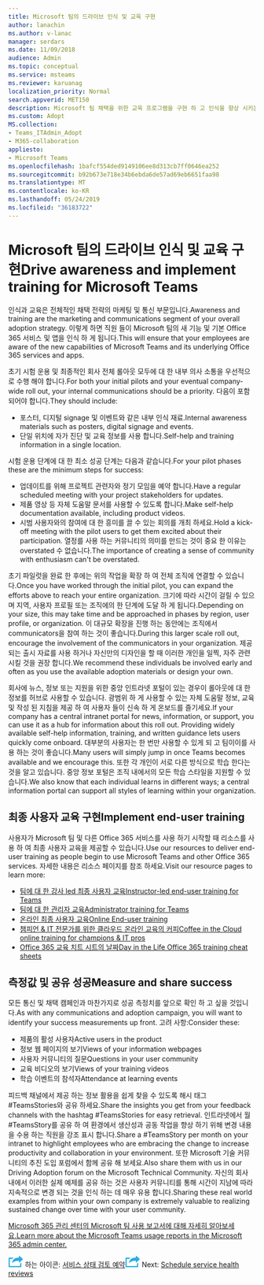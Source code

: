 ```yaml
---
title: Microsoft 팀의 드라이브 인식 및 교육 구현
author: lanachin
ms.author: v-lanac
manager: serdars
ms.date: 11/09/2018
audience: Admin
ms.topic: conceptual
ms.service: msteams
ms.reviewer: karuanag
localization_priority: Normal
search.appverid: MET150
description: Microsoft 팀 채택을 위한 교육 프로그램을 구현 하 고 인식을 향상 시키는 방법에 대해 알아봅니다.
ms.custom: Adopt
MS.collection:
- Teams_ITAdmin_Adopt
- M365-collaboration
appliesto:
- Microsoft Teams
ms.openlocfilehash: 1bafcf554ded9149106ee8d313cb7ff0646ea252
ms.sourcegitcommit: b92b673e718e34b6ebda6de57ad69eb6651faa98
ms.translationtype: MT
ms.contentlocale: ko-KR
ms.lasthandoff: 05/24/2019
ms.locfileid: "36183722"
---
```

# <a name="drive-awareness-and-implement-training-for-microsoft-teams"></a><span data-ttu-id="1d016-103">Microsoft 팀의 드라이브 인식 및 교육 구현</span><span class="sxs-lookup"><span data-stu-id="1d016-103">Drive awareness and implement training for Microsoft Teams</span></span>

<span data-ttu-id="1d016-104">인식과 교육은 전체적인 채택 전략의 마케팅 및 통신 부문입니다.</span><span class="sxs-lookup"><span data-stu-id="1d016-104">Awareness and training are the marketing and communications segment of your overall adoption strategy.</span></span> <span data-ttu-id="1d016-105">이렇게 하면 직원 들이 Microsoft 팀의 새 기능 및 기본 Office 365 서비스 및 앱을 인식 하 게 됩니다.</span><span class="sxs-lookup"><span data-stu-id="1d016-105">This will ensure that your employees are aware of the new capabilities of Microsoft Teams and its underlying Office 365 services and apps.</span></span>
   
<span data-ttu-id="1d016-106">초기 시험 운용 및 최종적인 회사 전체 롤아웃 모두에 대 한 내부 의사 소통을 우선적으로 수행 해야 합니다.</span><span class="sxs-lookup"><span data-stu-id="1d016-106">For both your initial pilots and your eventual company-wide roll out, your internal communications should be a priority.</span></span> <span data-ttu-id="1d016-107">다음이 포함 되어야 합니다.</span><span class="sxs-lookup"><span data-stu-id="1d016-107">They should include:</span></span>

- <span data-ttu-id="1d016-108">포스터, 디지털 signage 및 이벤트와 같은 내부 인식 재료.</span><span class="sxs-lookup"><span data-stu-id="1d016-108">Internal awareness materials such as posters, digital signage and events.</span></span>
- <span data-ttu-id="1d016-109">단일 위치에 자가 진단 및 교육 정보를 사용 합니다.</span><span class="sxs-lookup"><span data-stu-id="1d016-109">Self-help and training information in a single location.</span></span>

<span data-ttu-id="1d016-110">시험 운용 단계에 대 한 최소 성공 단계는 다음과 같습니다.</span><span class="sxs-lookup"><span data-stu-id="1d016-110">For your pilot phases these are the minimum steps for success:</span></span>

- <span data-ttu-id="1d016-111">업데이트를 위해 프로젝트 관련자와 정기 모임을 예약 합니다.</span><span class="sxs-lookup"><span data-stu-id="1d016-111">Have a regular scheduled meeting with your project stakeholders for updates.</span></span>
- <span data-ttu-id="1d016-112">제품 영상 등 자체 도움말 문서를 사용할 수 있도록 합니다.</span><span class="sxs-lookup"><span data-stu-id="1d016-112">Make self-help documentation available, including product videos.</span></span>
- <span data-ttu-id="1d016-113">시범 사용자와의 참여에 대 한 흥미를 끌 수 있는 회의를 개최 하세요.</span><span class="sxs-lookup"><span data-stu-id="1d016-113">Hold a kick-off meeting with the pilot users to get them excited about their participation.</span></span> <span data-ttu-id="1d016-114">열정를 사용 하는 커뮤니티의 의미를 만드는 것이 중요 한 이유는 overstated 수 없습니다.</span><span class="sxs-lookup"><span data-stu-id="1d016-114">The importance of creating a sense of community with enthusiasm can't be overstated.</span></span>

<span data-ttu-id="1d016-115">초기 파일럿을 완료 한 후에는 위의 작업을 확장 하 여 전체 조직에 연결할 수 있습니다.</span><span class="sxs-lookup"><span data-stu-id="1d016-115">Once you have worked through the initial pilot, you can expand the efforts above to reach your entire organization.</span></span> <span data-ttu-id="1d016-116">크기에 따라 시간이 걸릴 수 있으며 지역, 사용자 프로필 또는 조직에의 한 단계에 도달 하 게 됩니다.</span><span class="sxs-lookup"><span data-stu-id="1d016-116">Depending on your size, this may take time and be approached in phases by region, user profile, or organization.</span></span> <span data-ttu-id="1d016-117">이 대규모 확장을 진행 하는 동안에는 조직에서 communicators을 참여 하는 것이 좋습니다.</span><span class="sxs-lookup"><span data-stu-id="1d016-117">During this larger scale roll out, encourage the involvement of the communicators in your organization.</span></span> <span data-ttu-id="1d016-118">제공 되는 출시 자료를 사용 하거나 자신만의 디자인을 할 때 이러한 개인을 일찍, 자주 관련 시킬 것을 권장 합니다.</span><span class="sxs-lookup"><span data-stu-id="1d016-118">We recommend these individuals be involved early and often as you use the available adoption materials or design your own.</span></span>

<span data-ttu-id="1d016-119">회사에 뉴스, 정보 또는 지원을 위한 중앙 인트라넷 포털이 있는 경우이 롤아웃에 대 한 정보를 허브로 사용할 수 있습니다. 광범위 하 게 사용할 수 있는 자체 도움말 정보, 교육 및 작성 된 지침을 제공 하 여 사용자 들이 신속 하 게 온보드를 즐기세요.</span><span class="sxs-lookup"><span data-stu-id="1d016-119">If your company has a central intranet portal for news, information, or support, you can use it as a hub for information about this roll out. Providing widely available self-help information, training, and written guidance lets users quickly come onboard.</span></span> <span data-ttu-id="1d016-120">대부분의 사용자는 한 번만 사용할 수 있게 되 고 팀이이를 사용 하는 것이 좋습니다.</span><span class="sxs-lookup"><span data-stu-id="1d016-120">Many users will simply jump in once Teams becomes available and we encourage this.</span></span> <span data-ttu-id="1d016-121">또한 각 개인이 서로 다른 방식으로 학습 한다는 것을 알고 있습니다. 중앙 정보 포털은 조직 내에서의 모든 학습 스타일을 지원할 수 있습니다.</span><span class="sxs-lookup"><span data-stu-id="1d016-121">We also know that each individual learns in different ways; a central information portal can support all styles of learning within your organization.</span></span>

## <a name="implement-end-user-training"></a><span data-ttu-id="1d016-122">최종 사용자 교육 구현</span><span class="sxs-lookup"><span data-stu-id="1d016-122">Implement end-user training</span></span>

<span data-ttu-id="1d016-123">사용자가 Microsoft 팀 및 다른 Office 365 서비스를 사용 하기 시작할 때 리소스를 사용 하 여 최종 사용자 교육을 제공할 수 있습니다.</span><span class="sxs-lookup"><span data-stu-id="1d016-123">Use our resources to deliver end-user training as people begin to use Microsoft Teams and other Office 365 services.</span></span> <span data-ttu-id="1d016-124">자세한 내용은 리소스 페이지를 참조 하세요.</span><span class="sxs-lookup"><span data-stu-id="1d016-124">Visit our resource pages to learn more:</span></span>

- [<span data-ttu-id="1d016-125">팀에 대 한 강사 led 최종 사용자 교육</span><span class="sxs-lookup"><span data-stu-id="1d016-125">Instructor-led end-user training for Teams</span></span>](instructor-led-training-teams-landing-page.md)
- [<span data-ttu-id="1d016-126">팀에 대 한 관리자 교육</span><span class="sxs-lookup"><span data-stu-id="1d016-126">Administrator training for Teams</span></span>](itadmin-readiness.md)
- [<span data-ttu-id="1d016-127">온라인 최종 사용자 교육</span><span class="sxs-lookup"><span data-stu-id="1d016-127">Online End-user training</span></span>](enduser-training.md)
- [<span data-ttu-id="1d016-128">챔피언 & IT 전문가를 위한 클라우드 온라인 교육의 커피</span><span class="sxs-lookup"><span data-stu-id="1d016-128">Coffee in the Cloud online training for champions & IT pros</span></span>](https://aka.ms/CoffeeintheCloud) 
- [<span data-ttu-id="1d016-129">Office 365 교육 치트 시트의 날짜</span><span class="sxs-lookup"><span data-stu-id="1d016-129">Day in the Life Office 365 training cheat sheets</span></span>](https://aka.ms/O365AdoptionTools)

## <a name="measure-and-share-success"></a><span data-ttu-id="1d016-130">측정값 및 공유 성공</span><span class="sxs-lookup"><span data-stu-id="1d016-130">Measure and share success</span></span>

<span data-ttu-id="1d016-131">모든 통신 및 채택 캠페인과 마찬가지로 성공 측정치를 앞으로 확인 하 고 싶을 것입니다.</span><span class="sxs-lookup"><span data-stu-id="1d016-131">As with any communications and adoption campaign, you will want to identify your success measurements up front.</span></span> <span data-ttu-id="1d016-132">고려 사항:</span><span class="sxs-lookup"><span data-stu-id="1d016-132">Consider these:</span></span>

- <span data-ttu-id="1d016-133">제품의 활성 사용자</span><span class="sxs-lookup"><span data-stu-id="1d016-133">Active users in the product</span></span>
- <span data-ttu-id="1d016-134">정보 웹 페이지의 보기</span><span class="sxs-lookup"><span data-stu-id="1d016-134">Views of your information webpages</span></span>
- <span data-ttu-id="1d016-135">사용자 커뮤니티의 질문</span><span class="sxs-lookup"><span data-stu-id="1d016-135">Questions in your user community</span></span>
- <span data-ttu-id="1d016-136">교육 비디오의 보기</span><span class="sxs-lookup"><span data-stu-id="1d016-136">Views of your training videos</span></span>
- <span data-ttu-id="1d016-137">학습 이벤트의 참석자</span><span class="sxs-lookup"><span data-stu-id="1d016-137">Attendance at learning events</span></span>

<span data-ttu-id="1d016-138">피드백 채널에서 제공 하는 정보 활용을 쉽게 찾을 수 있도록 해시 태그 #TeamsStories와 공유 하세요.</span><span class="sxs-lookup"><span data-stu-id="1d016-138">Share the insights you get from your feedback channels with the hashtag #TeamsStories for easy retrieval.</span></span> <span data-ttu-id="1d016-139">인트라넷에서 월 #TeamsStory를 공유 하 여 환경에서 생산성과 공동 작업을 향상 하기 위해 변경 내용을 수용 하는 직원을 강조 표시 합니다.</span><span class="sxs-lookup"><span data-stu-id="1d016-139">Share a #TeamsStory per month on your intranet to highlight employees who are embracing the change to increase productivity and collaboration in your environment.</span></span> <span data-ttu-id="1d016-140">또한 Microsoft 기술 커뮤니티의 추진 도입 포럼에서 함께 공유 해 보세요.</span><span class="sxs-lookup"><span data-stu-id="1d016-140">Also share them with us in our Driving Adoption forum on the Microsoft Technical Community.</span></span> <span data-ttu-id="1d016-141">자신의 회사 내에서 이러한 실제 예제를 공유 하는 것은 사용자 커뮤니티를 통해 시간이 지남에 따라 지속적으로 변경 되는 것을 인식 하는 데 매우 유용 합니다.</span><span class="sxs-lookup"><span data-stu-id="1d016-141">Sharing these real world examples from within your own company is extremely valuable to realizing sustained change over time with your user community.</span></span>

[<span data-ttu-id="1d016-142">Microsoft 365 관리 센터의 Microsoft 팀 사용 보고서에 대해 자세히 알아보세요.</span><span class="sxs-lookup"><span data-stu-id="1d016-142">Learn more about the Microsoft Teams usage reports in the Microsoft 365 admin center.</span></span>](teams-activity-reports.md)

<span data-ttu-id="1d016-143">![다음 단계를 설명](media/teams-adoption-next-icon.png) 하는 아이콘: [서비스 상태 검토 예약](teams-adoption-schedule-service-health-reviews.md)</span><span class="sxs-lookup"><span data-stu-id="1d016-143">![An icon depicting the next steps](media/teams-adoption-next-icon.png) Next: [Schedule service health reviews](teams-adoption-schedule-service-health-reviews.md)</span></span>
